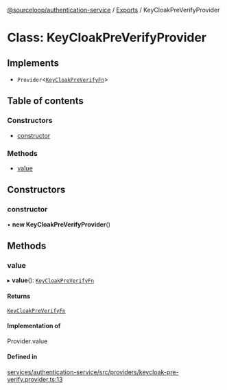 [@sourceloop/authentication-service](../README.md) / [Exports](../modules.md) / KeyCloakPreVerifyProvider

# Class: KeyCloakPreVerifyProvider

## Implements

- `Provider`<[`KeyCloakPreVerifyFn`](../modules.md#keycloakpreverifyfn)\>

## Table of contents

### Constructors

- [constructor](KeyCloakPreVerifyProvider.md#constructor)

### Methods

- [value](KeyCloakPreVerifyProvider.md#value)

## Constructors

### constructor

• **new KeyCloakPreVerifyProvider**()

## Methods

### value

▸ **value**(): [`KeyCloakPreVerifyFn`](../modules.md#keycloakpreverifyfn)

#### Returns

[`KeyCloakPreVerifyFn`](../modules.md#keycloakpreverifyfn)

#### Implementation of

Provider.value

#### Defined in

[services/authentication-service/src/providers/keycloak-pre-verify.provider.ts:13](https://github.com/sourcefuse/loopback4-microservice-catalog/blob/d35fdb3f0/services/authentication-service/src/providers/keycloak-pre-verify.provider.ts#L13)
